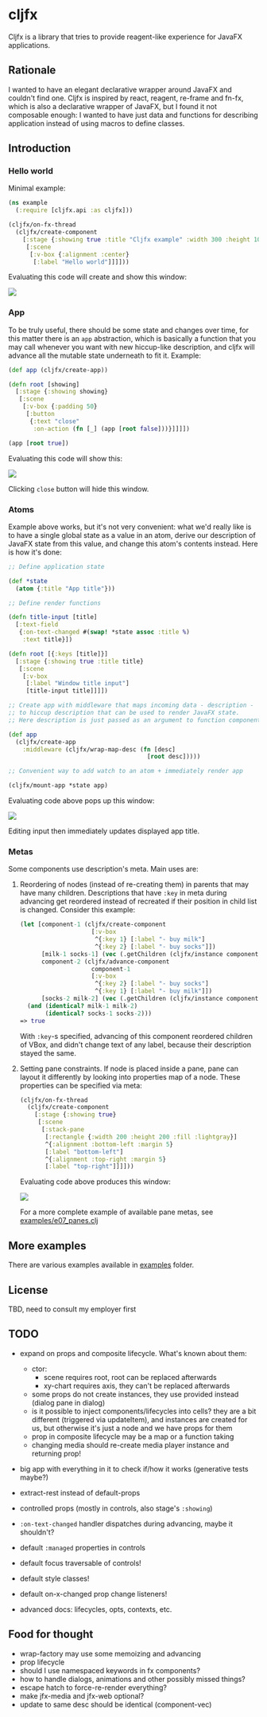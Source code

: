 # cljfx

Cljfx is a library that tries to provide reagent-like experience for
JavaFX applications.

## Rationale

I wanted to have an elegant declarative wrapper around JavaFX and
couldn't find one. Cljfx is inspired by react, reagent, re-frame and
fn-fx, which is also a declarative wrapper of JavaFX, but I found it not
composable enough: I wanted to have just data and functions for
describing application instead of using macros to define classes.

## Introduction

### Hello world

Minimal example:
```clj
(ns example
  (:require [cljfx.api :as cljfx]))

(cljfx/on-fx-thread
  (cljfx/create-component
    [:stage {:showing true :title "Cljfx example" :width 300 :height 100}
     [:scene
      [:v-box {:alignment :center}
       [:label "Hello world"]]]]))
```
Evaluating this code will create and show this window:

![](doc/hello-world.png)

### App

To be truly useful, there should be some state and changes over time,
for this matter there is an `app` abstraction, which is basically a
function that you may call whenever you want with new hiccup-like
description, and cljfx will advance all the mutable state underneath to
fit it. Example:
```clj
(def app (cljfx/create-app))

(defn root [showing]
  [:stage {:showing showing}
   [:scene
    [:v-box {:padding 50}
     [:button
      {:text "close"
       :on-action (fn [_] (app [root false]))}]]]])

(app [root true])
```
Evaluating this code will show this:

![](doc/app-example.png)

Clicking `close` button will hide this window.

### Atoms

Example above works, but it's not very convenient: what we'd really like
is to have a single global state as a value in an atom, derive our
description of JavaFX state from this value, and change this atom's
contents instead. Here is how it's done:
```clj
;; Define application state

(def *state
  (atom {:title "App title"}))

;; Define render functions

(defn title-input [title]
  [:text-field
   {:on-text-changed #(swap! *state assoc :title %)
    :text title}])

(defn root [{:keys [title]}]
  [:stage {:showing true :title title}
   [:scene
    [:v-box
     [:label "Window title input"]
     [title-input title]]]])

;; Create app with middleware that maps incoming data - description -
;; to hiccup description that can be used to render JavaFX state.
;; Here description is just passed as an argument to function component.

(def app
  (cljfx/create-app
    :middleware (cljfx/wrap-map-desc (fn [desc]
                                       [root desc]))))

;; Convenient way to add watch to an atom + immediately render app

(cljfx/mount-app *state app)
```
Evaluating code above pops up this window:

![](doc/state-example.png)

Editing input then immediately updates displayed app title.

### Metas

Some components use description's meta. Main uses are:

1. Reordering of nodes (instead of re-creating them) in parents that may
   have many children. Descriptions that have `:key` in meta during
   advancing get reordered instead of recreated if their position in
   child list is changed. Consider this example:
   ```clj
   (let [component-1 (cljfx/create-component
                       [:v-box
                        ^{:key 1} [:label "- buy milk"]
                        ^{:key 2} [:label "- buy socks"]])
         [milk-1 socks-1] (vec (.getChildren (cljfx/instance component-1)))
         component-2 (cljfx/advance-component
                       component-1
                       [:v-box
                        ^{:key 2} [:label "- buy socks"]
                        ^{:key 1} [:label "- buy milk"]])
         [socks-2 milk-2] (vec (.getChildren (cljfx/instance component-2)))]
     (and (identical? milk-1 milk-2)
          (identical? socks-1 socks-2)))
   => true
   ```
   With `:key`-s specified, advancing of this component reordered
   children of VBox, and didn't change text of any label, because their
   description stayed the same.
2. Setting pane constraints. If node is placed inside a pane, pane can
   layout it differently by looking into properties map of a node. These
   properties can be specified via meta:
   ```clj
   (cljfx/on-fx-thread
     (cljfx/create-component
       [:stage {:showing true}
        [:scene
         [:stack-pane
          [:rectangle {:width 200 :height 200 :fill :lightgray}]
          ^{:alignment :bottom-left :margin 5}
          [:label "bottom-left"]
          ^{:alignment :top-right :margin 5}
          [:label "top-right"]]]]))
   ```
   Evaluating code above produces this window:

   ![](doc/pane-example.png)

   For a more complete example of available pane metas, see
   [examples/e07_panes.clj](examples/e07_panes.clj)

## More examples

There are various examples available in [examples](examples) folder.

## License

TBD, need to consult my employer first

## TODO

- expand on props and composite lifecycle. What's known about them:
  - ctor:
    - scene requires root, root can be replaced afterwards
    - xy-chart requires axis, they can't be replaced afterwards
  - some props do not create instances, they use provided instead
    (dialog pane in dialog)
  - is it possible to inject components/lifecycles into cells? they are
    a bit different (triggered via updateItem), and instances are
    created for us, but otherwise it's just a node and we have props for
    them
  - prop in composite lifecycle may be a map or a function taking
  - changing media should re-create media player
  instance and returning prop!

- big app with everything in it to check if/how it works (generative
  tests maybe?)
- extract-rest instead of default-props
- controlled props (mostly in controls, also stage's `:showing`)
- `:on-text-changed` handler dispatches during advancing, maybe it
  shouldn't?
- default `:managed` properties in controls
- default focus traversable of controls!
- default style classes!
- default on-x-changed prop change listeners!
- advanced docs: lifecycles, opts, contexts, etc.

## Food for thought
- wrap-factory may use some memoizing and advancing
- prop lifecycle
- should I use namespaced keywords in fx components?
- how to handle dialogs, animations and other possibly missed things?
- escape hatch to force-re-render everything?
- make jfx-media and jfx-web optional?
- update to same desc should be identical (component-vec)